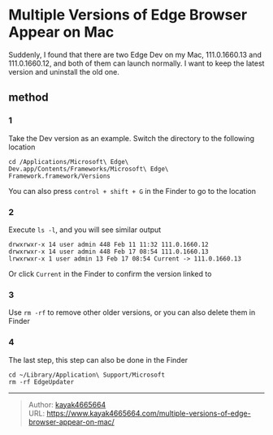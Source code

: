# Multiple Versions of Edge Browser Appear on Mac

Suddenly, I found that there are two Edge Dev on my Mac, 111.0.1660.13 and 111.0.1660.12, and both of them can launch normally. I want to keep the latest version and uninstall the old one.
<!--more-->

## method
### 1
Take the Dev version as an example. Switch the directory to the following location
```
cd /Applications/Microsoft\ Edge\ Dev.app/Contents/Frameworks/Microsoft\ Edge\ Framework.framework/Versions
```
You can also press `control + shift + G` in the Finder to go to the location

### 2
Execute `ls -l`, and you will see similar output
```
drwxrwxr-x 14 user admin 448 Feb 11 11:32 111.0.1660.12
drwxrwxr-x 14 user admin 448 Feb 17 08:54 111.0.1660.13
lrwxrwxr-x 1 user admin 13 Feb 17 08:54 Current -> 111.0.1660.13
```
Or click `Current` in the Finder to confirm the version linked to

### 3
Use `rm -rf` to remove other older versions, or you can also delete them in Finder

### 4
The last step, this step can also be done in the Finder
```
cd ~/Library/Application\ Support/Microsoft
rm -rf EdgeUpdater
```

---

> Author: [kayak4665664](https://github.com/kayak4665664)  
> URL: https://www.kayak4665664.com/multiple-versions-of-edge-browser-appear-on-mac/  

